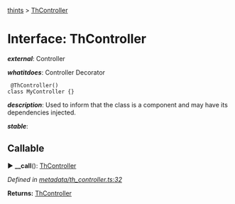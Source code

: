 [thints](../README.md) > [ThController](../interfaces/thcontroller.md)



# Interface: ThController

*__external__*: Controller

*__whatitdoes__*: Controller Decorator

     @ThController()
    class MyController {}

*__description__*: Used to inform that the class is a component and may have its dependencies injected.

*__stable__*: 


## Callable
► **__call**(): [ThController](thcontroller.md)




*Defined in [metadata/th_controller.ts:32](https://github.com/digitalinfluencers/ThinTS/blob/eb362f6/src/metadata/th_controller.ts#L32)*





**Returns:** [ThController](thcontroller.md)






